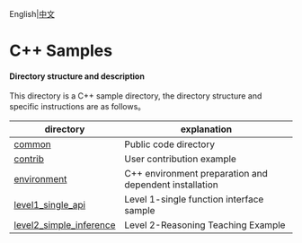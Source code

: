 English|[中文](README_CN.md)

# C++ Samples

#### Directory structure and description
 
This directory is a C++ sample directory, the directory structure and specific instructions are as follows。    

| directory  | explanation  |
|---|---|
| [common](./common)  | Public code directory  |
| [contrib](./contrib)  | User contribution example  |
| [environment](./environment)  | C++ environment preparation and dependent installation  |
| [level1_single_api](./level1_single_api)  | Level 1-single function interface sample  |
| [level2_simple_inference](./level2_simple_inference)  | Level 2-Reasoning Teaching Example  |
